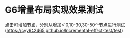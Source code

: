# G6增量布局实现效果测试
点击可增加节点，分别从增加<10,10-30,30-50个节点进行测试
(https://cyy942465.github.io/Incremental-effect-test/test)

